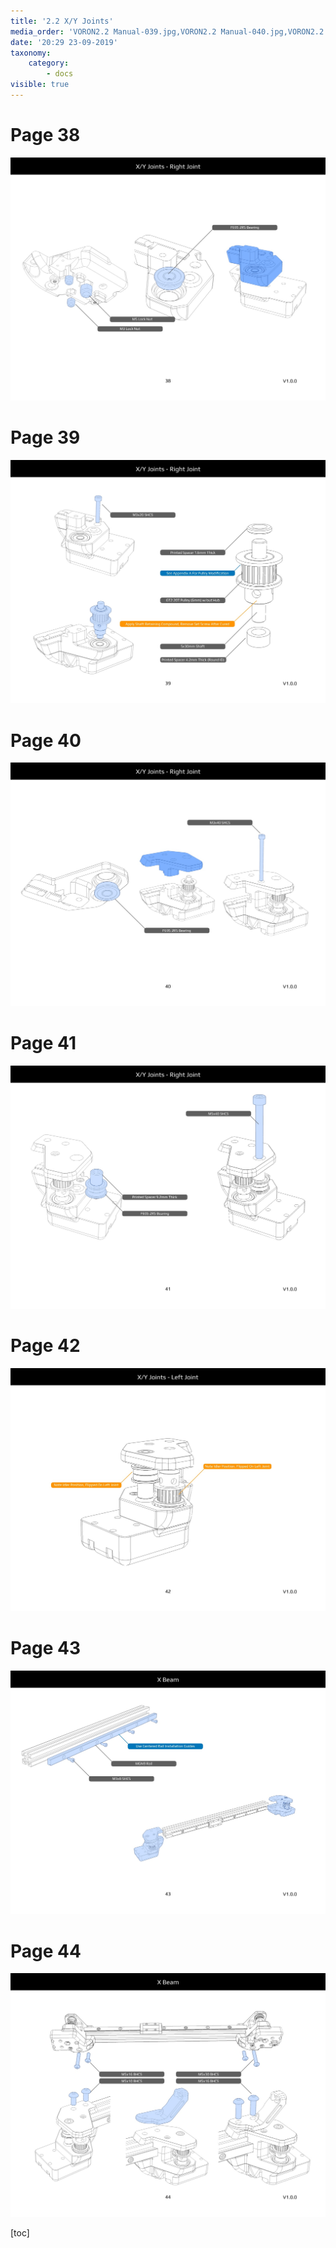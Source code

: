 ```yaml
---
title: '2.2 X/Y Joints'
media_order: 'VORON2.2 Manual-039.jpg,VORON2.2 Manual-040.jpg,VORON2.2 Manual-041.jpg,VORON2.2 Manual-042.jpg,VORON2.2 Manual-043.jpg,VORON2.2 Manual-044.jpg,VORON2.2 Manual-045.jpg'
date: '20:29 23-09-2019'
taxonomy:
    category:
        - docs
visible: true
---
```


# Page 38
![](VORON2.2%20Manual-039.jpg)

# Page 39
![](VORON2.2%20Manual-040.jpg)

# Page 40
![](VORON2.2%20Manual-041.jpg)

# Page 41
![](VORON2.2%20Manual-042.jpg)

# Page 42
![](VORON2.2%20Manual-043.jpg)

# Page 43
![](VORON2.2%20Manual-044.jpg)

# Page 44
![](VORON2.2%20Manual-045.jpg)

[toc]
